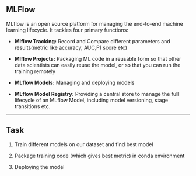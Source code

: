 ## MLFlow

MLflow is an open source platform for managing the end-to-end machine learning lifecycle. It tackles four primary functions:

- **Mlflow Tracking:** Record and Compare different parameters and results(metric like accuracy, AUC,F1 score etc)
    
-  **Mlflow Projects:** Packaging ML code in a reusable form so that other data scientists can easily reuse the model, or so that you can run the training remotely
    
- **MLflow Models:** Managing and deploying models
    
- **MLflow Model Registry:** Providing a central store to manage the full lifecycle of an MLflow Model, including model versioning, stage transitions etc.

***
## Task
1. Train different models on our dataset and find best  model

2. Package training code (which gives best metric) in conda environment

3. Deploying the model 

